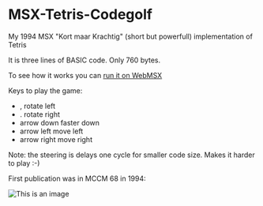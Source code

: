 # MSX-Tetris-Codegolf

My 1994 MSX "Kort maar Krachtig" (short but powerfull) implementation of Tetris

It is three lines of BASIC code. Only 760 bytes.

To see how it works you can [run it on WebMSX](https://webmsx.org/?basic_run=tetris.bas&disk=https://github.com/Jacco/MSX-Tetris-Codegolf/blob/master/tetris.dsk?raw=true)

Keys to play the game:
  - ,            rotate left
  - .            rotate right
  - arrow down   faster down
  - arrow left   move left
  - arrow right  move right

Note: the steering is delays one cycle for smaller code size. Makes it harder to play :-)

First publication was in MCCM 68 in 1994:

![This is an image](https://myoctocat.com/assets/images/base-octocat.svg)
